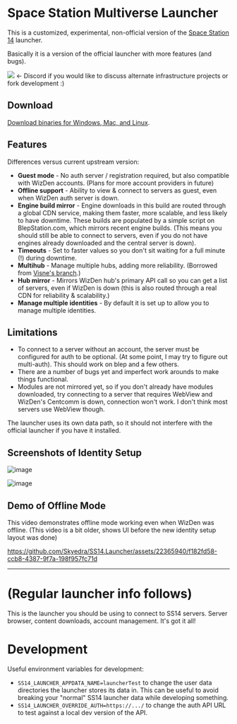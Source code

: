 # Space Station Multiverse Launcher

This is a customized, experimental, non-official version of the [Space Station 14](https://spacestation14.io/) launcher.

Basically it is a version of the official launcher with more features (and bugs).

[![](https://dcbadge.vercel.app/api/server/x88ymx6vBx?compact=true&style=plastic)](https://discord.gg/x88ymx6vBx) <- Discord if you would like to discuss alternate infrastructure projects or fork development :)

## Download
[Download binaries for Windows, Mac, and Linux](https://blepstation.com/download/).

## Features
Differences versus current upstream version:

 * **Guest mode** - No auth server / registration required, but also compatible with WizDen accounts.  (Plans for more account providers in future)
 * **Offline support** - Ability to view & connect to servers as guest, even when WizDen auth server is down.
 * **Engine build mirror** - Engine downloads in this build are routed through a global CDN service, making them faster, more scalable, and less likely to have downtime.  These builds are populated by a simple script on BlepStation.com, which mirrors recent engine builds.  (This means you should still be able to connect to servers, even if you do not have engines already downloaded and the central server is down).
 * **Timeouts** - Set to faster values so you don't sit waiting for a full minute (!) during downtime.
 * **Multihub** - Manage multiple hubs, adding more reliability.  (Borrowed from [Visne's branch](https://github.com/Visne/SS14.Launcher/tree/multihub).)
 * **Hub mirror** - Mirrors WizDen hub's primary API call so you can get a list of servers, even if WizDen is down (this is also routed through a real CDN for reliability & scalability.)
 * **Manage multiple identities** - By default it is set up to allow you to manage multiple identities.

## Limitations

 * To connect to a server without an account, the server must be configured for auth to be optional.  (At some point, I may try to figure out multi-auth).  This should work on blep and a few others.
 * There are a number of bugs yet and imperfect work arounds to make things functional.
 * Modules are not mirrored yet, so if you don't already have modules downloaded, try connecting to a server that requires WebView and WizDen's Centcomm is down, connection won't work.  I don't think most servers use WebView though.

 The launcher uses its own data path, so it should not interfere with the official launcher if you have it installed.

## Screenshots of Identity Setup

![image](https://github.com/Skyedra/SS14.Launcher/assets/22365940/206b45bc-6626-4465-8242-d49680d3d74a)

![image](https://github.com/Skyedra/SS14.Launcher/assets/22365940/2ca7b5fe-cb4e-4163-8323-b5c72e535b36)

## Demo of Offline Mode

This video demonstrates offline mode working even when WizDen was offline.  (This video is a bit older, shows UI before the new identity setup layout was done)

https://github.com/Skyedra/SS14.Launcher/assets/22365940/f182fd58-ccb8-4387-9f7a-198f957fc71d


---

# (Regular launcher info follows)

This is the launcher you should be using to connect to SS14 servers. Server browser, content downloads, account management. It's got it all!

# Development

Useful environment variables for development:
* `SS14_LAUNCHER_APPDATA_NAME=launcherTest` to change the user data directories the launcher stores its data in. This can be useful to avoid breaking your "normal" SS14 launcher data while developing something.
* `SS14_LAUNCHER_OVERRIDE_AUTH=https://.../` to change the auth API URL to test against a local dev version of the API.
